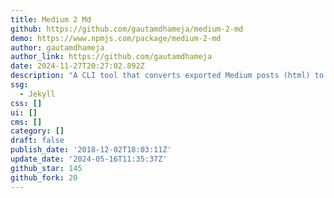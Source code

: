 ```yaml
---
title: Medium 2 Md
github: https://github.com/gautamdhameja/medium-2-md
demo: https://www.npmjs.com/package/medium-2-md
author: gautamdhameja
author_link: https://github.com/gautamdhameja
date: 2024-11-27T20:27:02.892Z
description: "A CLI tool that converts exported Medium posts (html) to Jekyll/Hugo compatible markdown with front\_matter."
ssg:
  - Jekyll
css: []
ui: []
cms: []
category: []
draft: false
publish_date: '2018-12-02T18:03:11Z'
update_date: '2024-05-16T11:35:37Z'
github_star: 145
github_fork: 20
---
```

